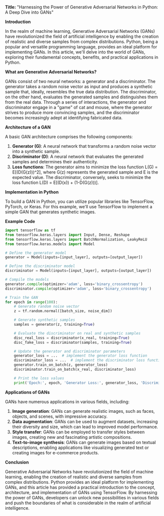 **Title:** "Harnessing the Power of Generative Adversarial Networks in Python: A Deep Dive into GANs"

**Introduction**

In the realm of machine learning, Generative Adversarial Networks (GANs) have revolutionized the field of artificial intelligence by enabling the creation of realistic and diverse samples from complex distributions. Python, being a popular and versatile programming language, provides an ideal platform for implementing GANs. In this article, we'll delve into the world of GANs, exploring their fundamental concepts, benefits, and practical applications in Python.

**What are Generative Adversarial Networks?**

GANs consist of two neural networks: a generator and a discriminator. The generator takes a random noise vector as input and produces a synthetic sample that, ideally, resembles the true data distribution. The discriminator, on the other hand, evaluates the generated samples and distinguishes them from the real data. Through a series of interactions, the generator and discriminator engage in a "game" of cat and mouse, where the generator strives to produce more convincing samples, and the discriminator becomes increasingly adept at identifying fabricated data.

**Architecture of a GAN**

A basic GAN architecture comprises the following components:

1. **Generator (G)**: A neural network that transforms a random noise vector into a synthetic sample.
2. **Discriminator (D)**: A neural network that evaluates the generated samples and determines their authenticity.
3. **Loss functions**: The generator aims to minimize the loss function L(G) = E[(D(G(z)))^2], where G(z) represents the generated sample and E is the expected value. The discriminator, conversely, seeks to minimize the loss function L(D) = E[(D(x)) + (1-D(G(z)))].

**Implementation in Python**

To build a GAN in Python, you can utilize popular libraries like TensorFlow, PyTorch, or Keras. For this example, we'll use TensorFlow to implement a simple GAN that generates synthetic images.

**Example Code**

```python
import tensorflow as tf
from tensorflow.keras.layers import Input, Dense, Reshape
from tensorflow.keras.layers import BatchNormalization, LeakyReLU
from tensorflow.keras.models import Model

# Define the generator model
generator = Model(inputs=[input_layer], outputs=[output_layer])

# Define the discriminator model
discriminator = Model(inputs=[input_layer], outputs=[output_layer])

# Compile the models
generator.compile(optimizer='adam', loss='binary_crossentropy')
discriminator.compile(optimizer='adam', loss='binary_crossentropy')

# Train the GAN
for epoch in range(100):
    # Generate random noise vector
    z = tf.random.normal([batch_size, noise_dim])

    # Generate synthetic samples
    samples = generator(z, training=True)

    # Evaluate the discriminator on real and synthetic samples
    disc_real_loss = discriminator(x_real, training=True)
    disc_fake_loss = discriminator(samples, training=True)

    # Update the generator and discriminator parameters
    generator_loss = ...  # implement the generator loss function
    discriminator_loss = ...  # implement the discriminator loss function
    generator.train_on_batch(z, generator_loss)
    discriminator.train_on_batch(x_real, discriminator_loss)

    # Print the loss values
    print('Epoch:', epoch, 'Generator Loss:', generator_loss, 'Discriminator Loss:', discriminator_loss)
```

**Applications of GANs**

GANs have numerous applications in various fields, including:

1. **Image generation**: GANs can generate realistic images, such as faces, objects, and scenes, with impressive accuracy.
2. **Data augmentation**: GANs can be used to augment datasets, increasing their diversity and size, which can lead to improved model performance.
3. **Style transfer**: GANs can be employed to transfer styles between images, creating new and fascinating artistic compositions.
4. **Text-to-image synthesis**: GANs can generate images based on textual descriptions, enabling applications like visualizing generated text or creating images for e-commerce products.

**Conclusion**

Generative Adversarial Networks have revolutionized the field of machine learning, enabling the creation of realistic and diverse samples from complex distributions. Python provides an ideal platform for implementing GANs, and this article has provided a practical introduction to the concept, architecture, and implementation of GANs using TensorFlow. By harnessing the power of GANs, developers can unlock new possibilities in various fields and push the boundaries of what is considerable in the realm of artificial intelligence.